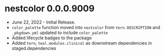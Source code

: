 # nestcolor 0.0.0.9009

* June 22, 2022 - Initial Release.
* `color_palette` function moved into `nestcolor` from `tern`.
  `DESCRIPTION` and `_pkgdown.yml` updated to include `color_palette`
* Added lifecycle badges to the package
* Added `tern`, `teal.modules.clinical` as downstream dependencies in staged.dependencies
